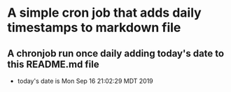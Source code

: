 A simple cron job that adds daily timestamps to markdown file
============================================================
## A chronjob run once daily adding today's date to this README.md file
* today's date is Mon Sep 16 21:02:29 MDT 2019
